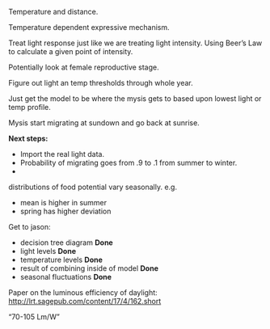 Temperature and distance. 

Temperature dependent expressive mechanism. 


Treat light response just like we are treating light intensity. Using Beer’s Law to calculate a given point of intensity. 

Potentially look at female reproductive stage. 

Figure out light an temp thresholds through whole year. 

Just get the model to be where the mysis gets to based upon lowest light or temp profile. 

Mysis start migrating at sundown and go back at sunrise. 

__Next steps:__

- Import the real light data. 
- Probability of migrating goes from .9 to .1 from summer to winter. 
- 

distributions of food potential vary seasonally. 
e.g.
- mean is higher in summer
- spring has higher deviation

Get to jason: 
- decision tree diagram __Done__
- light levels __Done__
- temperature levels __Done__
- result of combining inside of model __Done__
- seasonal fluctuations  __Done__


Paper on the luminous efficiency of daylight: 
http://lrt.sagepub.com/content/17/4/162.short

“70-105 Lm/W”